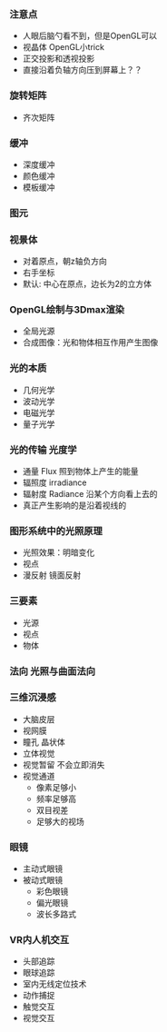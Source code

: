 ###  注意点
+  人眼后脑勺看不到，但是OpenGL可以
+  视晶体  OpenGL小trick
+  正交投影和透视投影
+  直接沿着负轴方向压到屏幕上？？

###  旋转矩阵
+  齐次矩阵

### 缓冲
+ 深度缓冲
+ 颜色缓冲
+ 模板缓冲

### 图元

### 视景体
+ 对着原点，朝z轴负方向
+ 右手坐标
+ 默认: 中心在原点，边长为2的立方体

### OpenGL绘制与3Dmax渲染
+ 全局光源
+ 合成图像：光和物体相互作用产生图像

### 光的本质
+ 几何光学
+ 波动光学
+ 电磁光学
+ 量子光学

### 光的传输 光度学
+ 通量 Flux  照到物体上产生的能量
+ 辐照度 irradiance
+ 辐射度 Radiance  沿某个方向看上去的
+ 真正产生影响的是沿着视线的

### 图形系统中的光照原理
+ 光照效果：明暗变化
+ 视点
+ 漫反射 镜面反射

### 三要素
+ 光源
+ 视点
+ 物体

### 法向 光照与曲面法向

### 三维沉浸感
+ 大脑皮层
+ 视网膜
+ 瞳孔 晶状体
+ 立体视觉
+ 视觉暂留  不会立即消失
+ 视觉通道 
    + 像素足够小
    + 频率足够高
    + 双目视差
    + 足够大的视场
   
### 眼镜
+ 主动式眼镜
+ 被动式眼镜
    + 彩色眼镜
    + 偏光眼镜
    + 波长多路式
    
    
### VR内人机交互
+ 头部追踪
+ 眼球追踪
+ 室内无线定位技术
+ 动作捕捉
+ 触觉交互
+ 视觉交互
    






